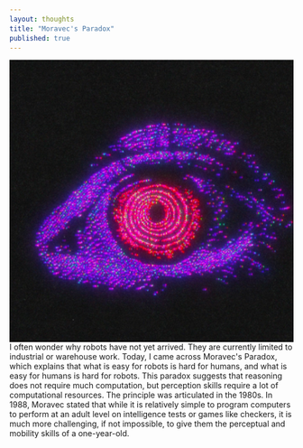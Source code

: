 ```yaml
---
layout: thoughts
title: "Moravec's Paradox"
published: true
---
```


<img src="/images/visual_thoughts/moravec&apos;s_paradox.png" alt="Moravec's Paradox" style="display: block; margin: 0 auto; height: 500px;" />
I often wonder why robots have not yet arrived. They are currently limited to industrial or warehouse work. Today, I came across Moravec's Paradox, which explains that what is easy for robots is hard for humans, and what is easy for humans is hard for robots. This paradox suggests that reasoning does not require much computation, but perception skills require a lot of computational resources. The principle was articulated in the 1980s. In 1988, Moravec stated that while it is relatively simple to program computers to perform at an adult level on intelligence tests or games like checkers, it is much more challenging, if not impossible, to give them the perceptual and mobility skills of a one-year-old.